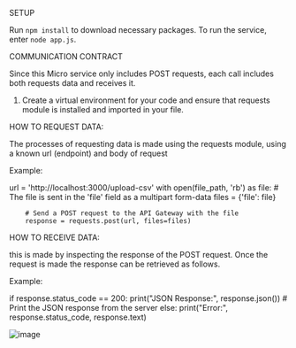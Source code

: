 SETUP

Run `npm install` to download necessary packages.
To run the service, enter `node app.js`.

COMMUNICATION CONTRACT

Since this Micro service only includes POST requests, each call includes both
requests data and receives it.

1. Create a virtual environment for your code and ensure that requests module
is installed and imported in your file.

HOW TO REQUEST DATA:

The processes of requesting data is made using the requests module, using
a known url (endpoint) and body of request

Example:

url = 'http://localhost:3000/upload-csv'
with open(file_path, 'rb') as file:
        # The file is sent in the 'file' field as a multipart form-data
        files = {'file': file}

        # Send a POST request to the API Gateway with the file
        response = requests.post(url, files=files)


HOW TO RECEIVE DATA:

this is made by inspecting the response of the POST request. Once the request
is made the response can be retrieved as follows.

Example:

if response.status_code == 200:
        print("JSON Response:", response.json())  # Print the JSON response from the server
    else:
        print("Error:", response.status_code, response.text)
        
![image](https://github.com/user-attachments/assets/4ee514df-1e84-4f60-a28d-8ddc721f4eb4)

        


